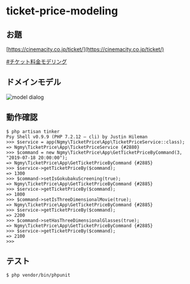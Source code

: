 
# ticket-price-modeling

## お題

[https://cinemacity.co.jp/ticket/](https://cinemacity.co.jp/ticket/)

[#チケット料金モデリング](https://twitter.com/search?q=%23%E3%83%81%E3%82%B1%E3%83%83%E3%83%88%E6%96%99%E9%87%91%E3%83%A2%E3%83%87%E3%83%AA%E3%83%B3%E3%82%B0&src=typed_query&f=live)

## ドメインモデル

![model dialog](http://www.plantuml.com/plantuml/proxy?src=https://gist.githubusercontent.com/ngmy/ea2957b7146d523a813a563fab578f90/raw)

## 動作確認

```
$ php artisan tinker
Psy Shell v0.9.9 (PHP 7.2.12 — cli) by Justin Hileman
>>> $service = app(Ngmy\TicketPrice\App\TicketPriceService::class);
=> Ngmy\TicketPrice\App\TicketPriceService {#2880}
>>> $command = new Ngmy\TicketPrice\App\GetTicketPriceByCommand(3, "2019-07-18 20:00:00");
=> Ngmy\TicketPrice\App\GetTicketPriceByCommand {#2885}
>>> $service->getTicketPriceBy($command);
=> 1300
>>> $command->setIsGokubakuScreening(true);
=> Ngmy\TicketPrice\App\GetTicketPriceByCommand {#2885}
>>> $service->getTicketPriceBy($command);
=> 1800
>>> $command->setIsThreeDimensionalMovie(true);
=> Ngmy\TicketPrice\App\GetTicketPriceByCommand {#2885}
>>> $service->getTicketPriceBy($command);
=> 2200
>>> $command->setHasThreeDimensionalGlasses(true);
=> Ngmy\TicketPrice\App\GetTicketPriceByCommand {#2885}
>>> $service->getTicketPriceBy($command);
=> 2100
>>> 
```

## テスト

```
$ php vendor/bin/phpunit
```
